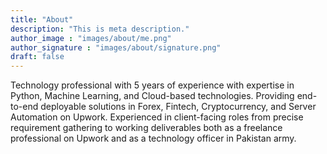 ```yaml
---
title: "About"
description: "This is meta description."
author_image : "images/about/me.png"
author_signature : "images/about/signature.png"
draft: false
---
```


Technology professional with 5 years of experience with expertise in Python, Machine Learning, and Cloud-based technologies. Providing end-to-end deployable solutions in Forex, Fintech, Cryptocurrency, and Server Automation on Upwork. Experienced in client-facing roles from precise requirement gathering to working deliverables both as a freelance professional on Upwork and as a technology officer in Pakistan army.
